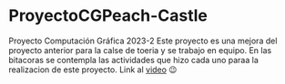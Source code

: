 # ProyectoCGPeach-Castle
Proyecto Computación Gráfica 2023-2
Este proyecto es una mejora del proyecto anterior para la calse de toeria y se trabajo en equipo.
En las bitacoras se contempla las actividades que hizo cada uno paraa la realizacion de este proyecto.
Link al [video](https://youtu.be/4UIoNLlOeaw) 😉
